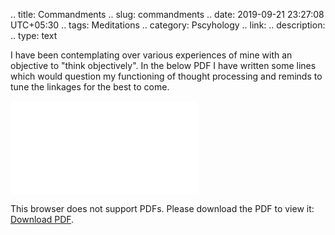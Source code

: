 .. title: Commandments
.. slug: commandments
.. date: 2019-09-21 23:27:08 UTC+05:30
.. tags: Meditations
.. category: Pscyhology
.. link: 
.. description: 
.. type: text


I have been contemplating over various experiences of mine with an objective to "think objectively". In the below PDF I have written some lines which would question my functioning of thought processing and reminds to tune the linkages for the best to come.


<object data="/Meditations.pdf" type="application/pdf" width= 100% height="300px">
    <embed src="/Meditations.pdf">
        <p>This browser does not support PDFs. Please download the PDF to view it: <a href="/Meditations.pdf">Download PDF</a>.</p>
    </embed>
</object>